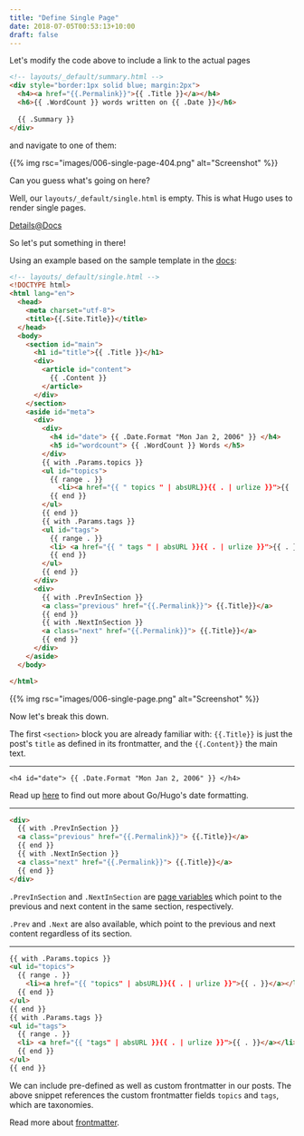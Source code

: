 ```yaml
---
title: "Define Single Page"
date: 2018-07-05T00:53:13+10:00
draft: false
---
```


Let's modify the code above to include a link to the actual pages

```html 
<!-- layouts/_default/summary.html -->
<div style="border:1px solid blue; margin:2px">
  <h4><a href="{{.Permalink}}">{{ .Title }}</a></h4>
  <h6>{{ .WordCount }} words written on {{ .Date }}</h6>
  
  {{ .Summary }}
</div>
```

and navigate to one of them: 

{{% img rsc="images/006-single-page-404.png" alt="Screenshot" %}}

Can you guess what's going on here?

Well, our `layouts/_default/single.html` is empty. This is what Hugo uses to render single pages.

[Details@Docs](https://gohugo.io/templates/single-page-templates/)

So let's put something in there!

Using an example based on the sample template in the [docs](https://gohugo.io/templates/single-page-templates/):

```html
<!-- layouts/_default/single.html -->
<!DOCTYPE html>
<html lang="en">
  <head>
    <meta charset="utf-8">
    <title>{{.Site.Title}}</title>
  </head>
  <body>
    <section id="main">
      <h1 id="title">{{ .Title }}</h1>
      <div>
        <article id="content">
          {{ .Content }}
        </article>
      </div>
    </section>
    <aside id="meta">
      <div>
        <div>
          <h4 id="date"> {{ .Date.Format "Mon Jan 2, 2006" }} </h4>
          <h5 id="wordcount"> {{ .WordCount }} Words </h5>
        </div>
        {{ with .Params.topics }}
        <ul id="topics">
          {{ range . }}
            <li><a href="{{ " topics " | absURL}}{{ . | urlize }}">{{ . }}</a> </li>
          {{ end }}
        </ul>
        {{ end }}
        {{ with .Params.tags }}
        <ul id="tags">
          {{ range . }}
          <li> <a href="{{ " tags " | absURL }}{{ . | urlize }}">{{ . }}</a></li>
          {{ end }}
        </ul>
        {{ end }}
      </div>
      <div>
        {{ with .PrevInSection }}
        <a class="previous" href="{{.Permalink}}"> {{.Title}}</a>
        {{ end }}
        {{ with .NextInSection }}
        <a class="next" href="{{.Permalink}}"> {{.Title}}</a>
        {{ end }}
      </div>
    </aside>
  </body>

</html>

```

{{% img rsc="images/006-single-page.png" alt="Screenshot" %}}

Now let's break this down.

The first `<section>` block you are already familiar with: `{{.Title}}` is just the post's `title` as defined in its frontmatter, and the `{{.Content}}` the main text.

---

```
<h4 id="date"> {{ .Date.Format "Mon Jan 2, 2006" }} </h4>
```

Read up [here](https://gohugo.io/functions/format/) to find out more about Go/Hugo's date formatting.

---


```html 
<div>
  {{ with .PrevInSection }}
  <a class="previous" href="{{.Permalink}}"> {{.Title}}</a>
  {{ end }}
  {{ with .NextInSection }}
  <a class="next" href="{{.Permalink}}"> {{.Title}}</a>
  {{ end }}
</div>
```

`.PrevInSection` and `.NextInSection` are [page variables](https://gohugo.io/variables/page/#page-variables) which point to the previous and next content in the same section, respectively. 

`.Prev` and `.Next` are also available, which point to the previous and next content regardless of its section.

---

```html
{{ with .Params.topics }}
<ul id="topics">
  {{ range . }}
    <li><a href="{{ "topics" | absURL}}{{ . | urlize }}">{{ . }}</a></li>
  {{ end }}
</ul>
{{ end }}
{{ with .Params.tags }}
<ul id="tags">
  {{ range . }}
  <li> <a href="{{ "tags" | absURL }}{{ . | urlize }}">{{ . }}</a></li>
  {{ end }}
</ul>
{{ end }}
```

We can include pre-defined as well as custom frontmatter in our posts. The above snippet references the custom frontmatter fields `topics` and `tags`, which are taxonomies.

Read more about [frontmatter](https://gohugo.io/content-management/front-matter).
